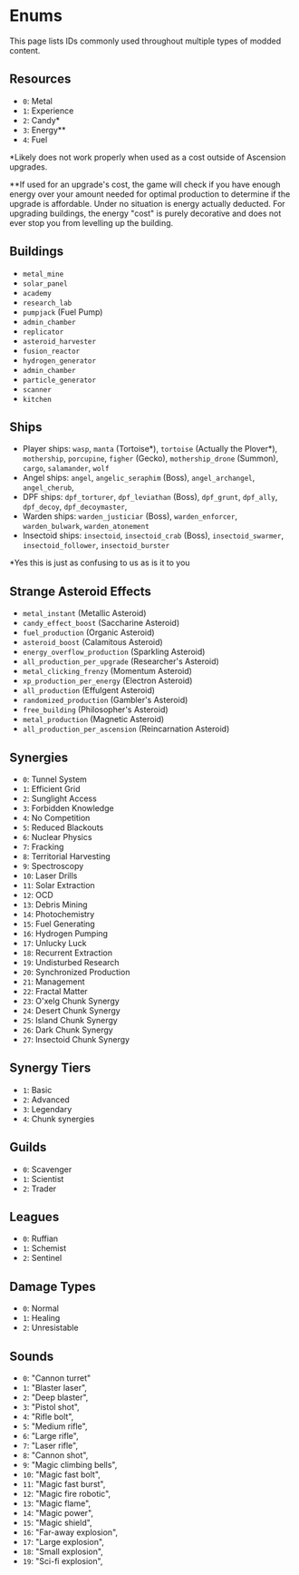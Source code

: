 # Enums

This page lists IDs commonly used throughout multiple types of modded content.

## Resources
- `0`: Metal
- `1`: Experience
- `2`: Candy*
- `3`: Energy**
- `4`: Fuel

\*Likely does not work properly when used as a cost outside of Ascension upgrades.

\**If used for an upgrade's cost, the game will check if you have enough energy over your amount needed for optimal production to determine if the upgrade is affordable. Under no situation is energy actually deducted. For upgrading buildings, the energy "cost" is purely decorative and does not ever stop you from levelling up the building.

## Buildings
- `metal_mine`
- `solar_panel`
- `academy`
- `research_lab`
- `pumpjack` (Fuel Pump)
- `admin_chamber`
- `replicator`
- `asteroid_harvester`
- `fusion_reactor`
- `hydrogen_generator`
- `admin_chamber`
- `particle_generator`
- `scanner`
- `kitchen`

## Ships
- Player ships: `wasp`, `manta` (Tortoise\*), `tortoise` (Actually the Plover\*), `mothership`, `porcupine`, `figher` (Gecko), `mothership_drone` (Summon), `cargo`, `salamander`, `wolf`
- Angel ships: `angel`, `angelic_seraphim` (Boss), `angel_archangel`, `angel_cherub`, 
- DPF ships: `dpf_torturer`, `dpf_leviathan` (Boss), `dpf_grunt`, `dpf_ally`, `dpf_decoy`, `dpf_decoymaster`, 
- Warden ships: `warden_justiciar` (Boss), `warden_enforcer`, `warden_bulwark`, `warden_atonement`
- Insectoid ships: `insectoid`, `insectoid_crab` (Boss), `insectoid_swarmer`, `insectoid_follower`, `insectoid_burster`

*Yes this is just as confusing to us as is it to you

## Strange Asteroid Effects
- `metal_instant` (Metallic Asteroid)
- `candy_effect_boost` (Saccharine Asteroid)
- `fuel_production` (Organic Asteroid)
- `asteroid_boost` (Calamitous Asteroid)
- `energy_overflow_production` (Sparkling Asteroid)
- `all_production_per_upgrade` (Researcher's Asteroid)
- `metal_clicking_frenzy` (Momentum Asteroid)
- `xp_production_per_energy` (Electron Asteroid)
- `all_production` (Effulgent Asteroid)
- `randomized_production` (Gambler's Asteroid)
- `free_building` (Philosopher's Asteroid)
- `metal_production` (Magnetic Asteroid)
- `all_production_per_ascension` (Reincarnation Asteroid)

## Synergies
- `0`: Tunnel System
- `1`: Efficient Grid
- `2`: Sunglight Access
- `3`: Forbidden Knowledge
- `4`: No Competition
- `5`: Reduced Blackouts
- `6`: Nuclear Physics
- `7`: Fracking
- `8`: Territorial Harvesting
- `9`: Spectroscopy
- `10`: Laser Drills
- `11`: Solar Extraction
- `12`: OCD
- `13`: Debris Mining
- `14`: Photochemistry
- `15`: Fuel Generating
- `16`: Hydrogen Pumping
- `17`: Unlucky Luck
- `18`: Recurrent Extraction
- `19`: Undisturbed Research
- `20`: Synchronized Production
- `21`: Management
- `22`: Fractal Matter
- `23`: O'xelg Chunk Synergy
- `24`: Desert Chunk Synergy
- `25`: Island Chunk Synergy
- `26`: Dark Chunk Synergy
- `27`: Insectoid Chunk Synergy

## Synergy Tiers
- `1`: Basic
- `2`: Advanced
- `3`: Legendary
- `4`: Chunk synergies

## Guilds
- `0`: Scavenger
- `1`: Scientist
- `2`: Trader

## Leagues
- `0`: Ruffian
- `1`: Schemist
- `2`: Sentinel

## Damage Types
- `0`: Normal
- `1`: Healing
- `2`: Unresistable

## Sounds
- `0`: "Cannon turret"
- `1`: "Blaster laser",
- `2`: "Deep blaster",
- `3`: "Pistol shot",
- `4`: "Rifle bolt",
- `5`: "Medium rifle",
- `6`: "Large rifle",
- `7`: "Laser rifle",
- `8`: "Cannon shot",
- `9`: "Magic climbing bells",
- `10`: "Magic fast bolt",
- `11`: "Magic fast burst",
- `12`: "Magic fire robotic",
- `13`: "Magic flame",
- `14`: "Magic power",
- `15`: "Magic shield",
- `16`: "Far-away explosion",
- `17`: "Large explosion",
- `18`: "Small explosion",
- `19`: "Sci-fi explosion",